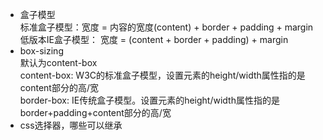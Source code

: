 - 盒子模型  
标准盒子模型：宽度 = 内容的宽度(content) + border + padding + margin  
低版本IE盒子模型： 宽度 = (content + border + padding) + margin
- box-sizing  
默认为content-box  
content-box: W3C的标准盒子模型，设置元素的height/width属性指的是content部分的高/宽  
border-box: IE传统盒子模型。设置元素的height/width属性指的是border+padding+content部分的高/宽
-  css选择器，哪些可以继承  

